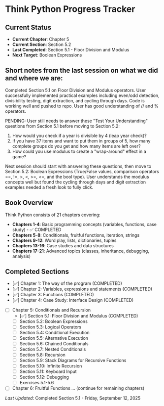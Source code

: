 # Think Python Progress Tracker
## Current Status
- **Current Chapter**: Chapter 5
- **Current Section**: Section 5.2
- **Last Completed**: Section 5.1 - Floor Division and Modulus
- **Next Target**: Boolean Expressions

## Short notes from the last session on what we did and where we are:
Completed Section 5.1 on Floor Division and Modulus operators. User successfully implemented practical examples including even/odd detection, divisibility testing, digit extraction, and cycling through days. Code is working well and pushed to repo. User has good understanding of // and % operators. 

PENDING: User still needs to answer these "Test Your Understanding" questions from Section 5.1 before moving to Section 5.2:
1. How would you check if a year is divisible by 4 (leap year check)?
2. If you have 37 items and want to put them in groups of 5, how many complete groups do you get and how many items are left over?
3. How could you use modulus to create a "wrap-around" effect in a game?

Next session should start with answering these questions, then move to Section 5.2: Boolean Expressions (True/False values, comparison operators ==, !=, >, <, >=, <=, and the bool type). User understands the modulus concepts well but found the cycling through days and digit extraction examples needed a fresh look to fully click.

## Book Overview
Think Python consists of 21 chapters covering:
- **Chapters 1-4**: Basic programming concepts (variables, functions, case study) - ✅ COMPLETED
- **Chapters 5-8**: Conditionals, fruitful functions, iteration, strings
- **Chapters 9-12**: Word play, lists, dictionaries, tuples
- **Chapters 13-16**: Case studies and data structures
- **Chapters 17-21**: Advanced topics (classes, inheritance, debugging, analysis)

## Completed Sections
- [✅] Chapter 1: The way of the program (COMPLETED)
- [✅] Chapter 2: Variables, expressions and statements (COMPLETED)  
- [✅] Chapter 3: Functions (COMPLETED)
- [✅] Chapter 4: Case Study: Interface Design (COMPLETED)
- [ ] Chapter 5: Conditionals and Recursion
  - [✅] Section 5.1: Floor Division and Modulus (COMPLETED)
  - [ ] Section 5.2: Boolean Expressions
  - [ ] Section 5.3: Logical Operators
  - [ ] Section 5.4: Conditional Execution
  - [ ] Section 5.5: Alternative Execution
  - [ ] Section 5.6: Chained Conditionals
  - [ ] Section 5.7: Nested Conditionals
  - [ ] Section 5.8: Recursion
  - [ ] Section 5.9: Stack Diagrams for Recursive Functions
  - [ ] Section 5.10: Infinite Recursion
  - [ ] Section 5.11: Keyboard Input
  - [ ] Section 5.12: Debugging
  - [ ] Exercises 5.1-5.6
- [ ] Chapter 6: Fruitful Functions
... (continue for remaining chapters)

*Last Updated*: Completed Section 5.1 - Friday, September 12, 2025